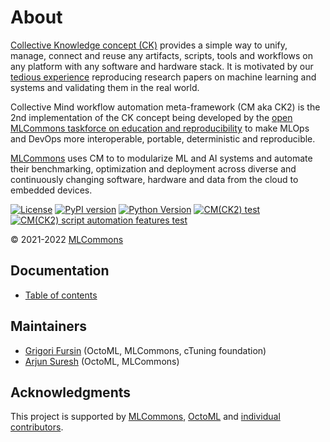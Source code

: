 # About

[Collective Knowledge concept (CK)](https://arxiv.org/pdf/2011.01149.pdf) 
provides a simple way to unify, manage, connect and reuse any artifacts, scripts, tools and workflows 
on any platform with any software and hardware stack. It is motivated by our 
[tedious experience](https://learning.acm.org/techtalks/reproducibility) 
reproducing research papers on machine learning and systems and validating them in the real world.

Collective Mind workflow automation meta-framework (CM aka CK2) is the 2nd implementation 
of the CK concept being developed by the [open MLCommons taskforce on education and reproducibility](docs/mlperf-education-workgroup.md)
to make MLOps and DevOps more interoperable, portable, deterministic and reproducible.

[MLCommons](https://mlcommons.org) uses CM to to modularize ML and AI systems and automate their benchmarking, 
optimization and deployment across diverse and continuously changing software, hardware and data
from the cloud to embedded devices.

[![License](https://img.shields.io/badge/License-Apache%202.0-green)](https://github.com/mlcommons/ck/tree/master/cm)
[![PyPI version](https://badge.fury.io/py/cmind.svg)](https://pepy.tech/project/cmind)
[![Python Version](https://img.shields.io/badge/python-3+-blue.svg)](https://github.com/mlcommons/ck/tree/master/cm)
[![CM(CK2) test](https://github.com/mlcommons/ck/actions/workflows/test-cm.yml/badge.svg)](https://github.com/mlcommons/ck/actions/workflows/test-cm.yml)
[![CM(CK2) script automation features test](https://github.com/mlcommons/ck/actions/workflows/test-cm-script-features.yml/badge.svg)](https://github.com/mlcommons/ck/actions/workflows/test-cm-script-features.yml)

&copy; 2021-2022 [MLCommons](https://mlcommons.org)<br>

## Documentation

* [Table of contents](docs/README.md)

## Maintainers

* [Grigori Fursin](https://cknowledge.io/@gfursin) (OctoML, MLCommons, cTuning foundation)
* [Arjun Suresh](https://www.linkedin.com/in/arjunsuresh) (OctoML, MLCommons)

## Acknowledgments

This project is supported by [MLCommons](https://mlcommons.org), [OctoML](https://octoml.ai) 
and [individual contributors](https://github.com/mlcommons/ck/blob/master/CONTRIBUTING.md).

